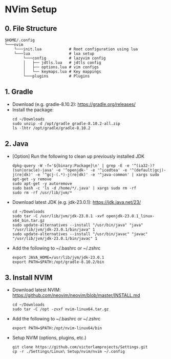 # NVim Setup
## 0. File Structure 
```
$HOME/.config
└───nvim
    └───init.lua        	# Root configuration using lua
    └───lua   				# lua setup
        └───config      	# lazyvim config
		│   ├── jdtls.lua 	# jdtls config
        │   ├── options.lua	# vim configs
		│   └── keymaps.lua	# Key mappings
        └───plugins     	# Plugins
```

## 1. Gradle
   - Download (e.g. gradle-8.10.2): https://gradle.org/releases/
   - Install the package:
     ```
     cd ~/Downloads
     sudo unzip -d /opt/gradle gradle-8.10.2-all.zip
     ls -lhtr /opt/gradle/gradle-8.10.2
     ```
## 2. Java
   - [Option] Run the following to clean up previously installed JDK
     ```
     dpkg-query -W -f='${binary:Package}\n' | grep -E -e '^(ia32-)?(sun|oracle)-java' -e '^openjdk-' -e '^icedtea' -e '^(default|gcj)-j(re|dk)' -e '^gcj-(.*)-j(re|dk)' -e '^java-common' | xargs sudo apt-get -y remove
     sudo apt-get -y autoremove
     sudo bash -c 'ls -d /home/*/.java' | xargs sudo rm -rf
     sudo rm -rf /usr/lib/jvm/*
     ```
   - Download latest JDK (e.g. jdk-23.0.1): https://jdk.java.net/23/
     ```
     cd ~/Downloads
     sudo tar -C /usr/lib/jvm/jdk-23.0.1 -xvf openjdk-23.0.1_linux-x64_bin.tar.gz
     sudo update-alternatives --install "/usr/bin/java" "java" "/usr/lib/jvm/jdk-23.0.1/bin/java" 1
     sudo update-alternatives --install "/usr/bin/javac" "javac" "/usr/lib/jvm/jdk-23.0.1/bin/javac" 1
     ```
   - Add the following to ~/.bashrc or ~/.zshrc
     ```
     export JAVA_HOME=/usr/lib/jvm/jdk-23.0.1
     export PATH=$PATH:/opt/gradle-8.10.2/bin
     ```

## 3. Install NVIM 
   - Download latest NVIM: https://github.com/neovim/neovim/blob/master/INSTALL.md
     ```
     cd ~/Downloads
     sudo tar -C /opt -zvxf nvim-linux64.tar.gz
     ```
   - Add the following to ~/.bashrc or ~/.zshrc
     ```
     export PATH=$PATH:/opt/nvim-linux64/bin
     ```
   - Setup NVIM (options, plugins, etc.)
     ```
     git clone https://github.com/victorlamprojects/Settings.git
     cp -r ./Settings/Linux\ Setup/nvim/nvim ~/.config  
     ```

